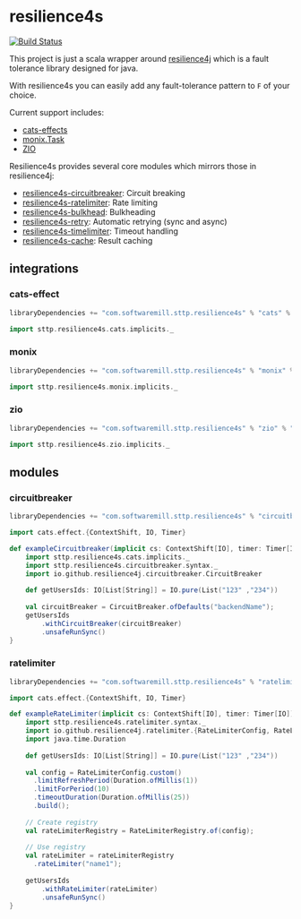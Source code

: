 # resilience4s
[![Build Status](https://travis-ci.org/softwaremill/resilience4s.svg?branch=master)](https://travis-ci.org/softwaremill/resilience4s)

This project is just a scala wrapper around [resilience4j](https://github.com/resilience4j/resilience4j) 
which is a fault tolerance library designed for java.

With resilience4s you can easily add any fault-tolerance pattern to `F` of your choice.

Current support includes:
* [cats-effects](#cats-effect)
* [monix.Task](#monix)
* [ZIO](#zio)

Resilience4s provides several core modules which mirrors those in resilience4j:

* [resilience4s-circuitbreaker](#circuitbreaker): Circuit breaking
* [resilience4s-ratelimiter](#ratelimiter): Rate limiting
* [resilience4s-bulkhead](#bulkhead): Bulkheading
* [resilience4s-retry](#retry): Automatic retrying (sync and async)
* [resilience4s-timelimiter](#timelimiter): Timeout handling
* [resilience4s-cache](#cache): Result caching

## integrations

### cats-effect

```scala
libraryDependencies += "com.softwaremill.sttp.resilience4s" % "cats" % "@VERSION@"
```

```scala mdoc
import sttp.resilience4s.cats.implicits._
```

### monix

```scala
libraryDependencies += "com.softwaremill.sttp.resilience4s" % "monix" % "@VERSION@"
```

```scala mdoc
import sttp.resilience4s.monix.implicits._
```

### zio

```scala
libraryDependencies += "com.softwaremill.sttp.resilience4s" % "zio" % "@VERSION@"
```

```scala mdoc
import sttp.resilience4s.zio.implicits._
```

## modules

### circuitbreaker

```scala
libraryDependencies += "com.softwaremill.sttp.resilience4s" % "circuitbreaker" % "@VERSION@"
```

```scala mdoc
import cats.effect.{ContextShift, IO, Timer}

def exampleCircuitbreaker(implicit cs: ContextShift[IO], timer: Timer[IO]) = {
    import sttp.resilience4s.cats.implicits._
    import sttp.resilience4s.circuitbreaker.syntax._
    import io.github.resilience4j.circuitbreaker.CircuitBreaker
    
    def getUsersIds: IO[List[String]] = IO.pure(List("123" ,"234"))
    
    val circuitBreaker = CircuitBreaker.ofDefaults("backendName");
    getUsersIds
        .withCircuitBreaker(circuitBreaker)
        .unsafeRunSync()
}
```

### ratelimiter

```scala
libraryDependencies += "com.softwaremill.sttp.resilience4s" % "ratelimiter" % "@VERSION@"
```

```scala mdoc
import cats.effect.{ContextShift, IO, Timer}

def exampleRateLimiter(implicit cs: ContextShift[IO], timer: Timer[IO]) = {
    import sttp.resilience4s.ratelimiter.syntax._
    import io.github.resilience4j.ratelimiter.{RateLimiterConfig, RateLimiterRegistry}
    import java.time.Duration
    
    def getUsersIds: IO[List[String]] = IO.pure(List("123" ,"234"))
    
    val config = RateLimiterConfig.custom()
      .limitRefreshPeriod(Duration.ofMillis(1))
      .limitForPeriod(10)
      .timeoutDuration(Duration.ofMillis(25))
      .build();
    
    // Create registry
    val rateLimiterRegistry = RateLimiterRegistry.of(config);
    
    // Use registry
    val rateLimiter = rateLimiterRegistry
      .rateLimiter("name1");
    
    getUsersIds
        .withRateLimiter(rateLimiter)
        .unsafeRunSync()
}
```
